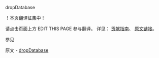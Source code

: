  dropDatabase

 ！本页翻译征集中！

请点击页面上方 EDIT THIS PAGE 参与翻译。
详见：
[贡献指南]( https://github.com/JinMuInfo/MongoDB-Manual-zh/blob/master/CONTRIBUTING.md )、
[原文链接](  https://docs.mongodb.com/manual/reference/command/dropDatabase/  )。

 参见

原文 - [dropDatabase]( https://docs.mongodb.com/manual/reference/command/dropDatabase/ )


